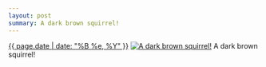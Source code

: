 ```yaml
---
layout: post
summary: A dark brown squirrel!
---
```


<p>
  <time><a href="/563">{{ page.date | date: "%B %e, %Y" }}</a></time>
  <a href="/563"><img src="{{ site.assets_url }}/563-480.jpg" srcset="{{ site.assets_url }}/563-240.jpg 240w, {{ site.assets_url }}/563-480.jpg 480w, {{ site.assets_url }}/563-720.jpg 720w, {{ site.assets_url }}/563-960.jpg 960w" sizes="(min-width: 700px) 50vw, calc(100vw - 2rem)" alt="A dark brown squirrel!" /></a>
  <span>A dark brown squirrel!</span>
</p>
